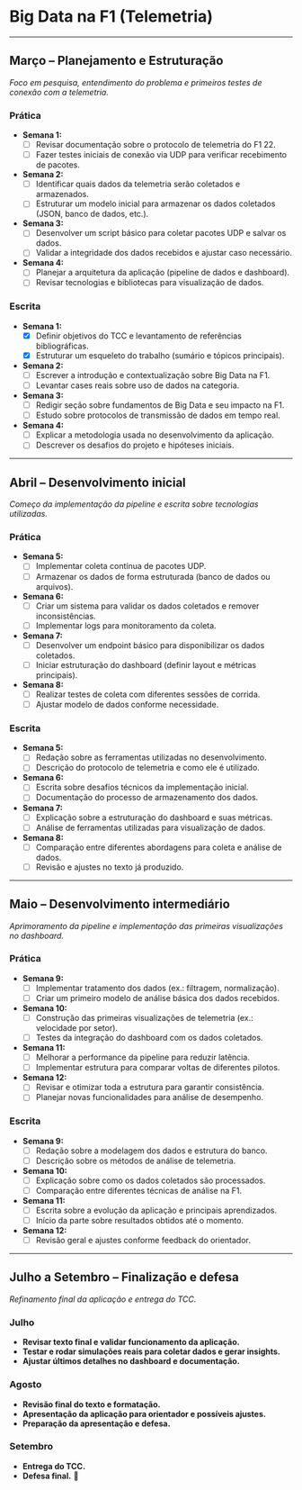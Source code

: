 # Big Data na F1 (Telemetria)

---

## **Março – Planejamento e Estruturação**
*Foco em pesquisa, entendimento do problema e primeiros testes de conexão com a telemetria.*

### **Prática**  
- **Semana 1:**  
    - [ ] Revisar documentação sobre o protocolo de telemetria do F1 22.  
    - [ ] Fazer testes iniciais de conexão via UDP para verificar recebimento de pacotes.  
- **Semana 2:**  
    - [ ] Identificar quais dados da telemetria serão coletados e armazenados.  
    - [ ] Estruturar um modelo inicial para armazenar os dados coletados (JSON, banco de dados, etc.).  
- **Semana 3:**  
    - [ ] Desenvolver um script básico para coletar pacotes UDP e salvar os dados.  
    - [ ] Validar a integridade dos dados recebidos e ajustar caso necessário.  
- **Semana 4:**  
    - [ ] Planejar a arquitetura da aplicação (pipeline de dados e dashboard).  
    - [ ] Revisar tecnologias e bibliotecas para visualização de dados.  

### **Escrita**  
- **Semana 1:**  
    - [x] Definir objetivos do TCC e levantamento de referências bibliográficas.  
    - [x] Estruturar um esqueleto do trabalho (sumário e tópicos principais).  
- **Semana 2:**  
    - [ ] Escrever a introdução e contextualização sobre Big Data na F1.  
    - [ ] Levantar cases reais sobre uso de dados na categoria.  
- **Semana 3:**  
    - [ ] Redigir seção sobre fundamentos de Big Data e seu impacto na F1.  
    - [ ] Estudo sobre protocolos de transmissão de dados em tempo real.  
- **Semana 4:**  
    - [ ] Explicar a metodologia usada no desenvolvimento da aplicação.  
    - [ ] Descrever os desafios do projeto e hipóteses iniciais.  

---

## **Abril – Desenvolvimento inicial**  
*Começo da implementação da pipeline e escrita sobre tecnologias utilizadas.*  

### **Prática**  
- **Semana 5:**  
    - [ ] Implementar coleta contínua de pacotes UDP.  
    - [ ] Armazenar os dados de forma estruturada (banco de dados ou arquivos).  
- **Semana 6:**  
    - [ ] Criar um sistema para validar os dados coletados e remover inconsistências.  
    - [ ] Implementar logs para monitoramento da coleta.  
- **Semana 7:**  
    - [ ] Desenvolver um endpoint básico para disponibilizar os dados coletados.  
    - [ ] Iniciar estruturação do dashboard (definir layout e métricas principais).  
- **Semana 8:**  
    - [ ] Realizar testes de coleta com diferentes sessões de corrida.  
    - [ ] Ajustar modelo de dados conforme necessidade.  

### **Escrita**  
- **Semana 5:**  
    - [ ] Redação sobre as ferramentas utilizadas no desenvolvimento.  
    - [ ] Descrição do protocolo de telemetria e como ele é utilizado.  
- **Semana 6:**  
    - [ ] Escrita sobre desafios técnicos da implementação inicial.  
    - [ ] Documentação do processo de armazenamento dos dados.  
- **Semana 7:**  
    - [ ] Explicação sobre a estruturação do dashboard e suas métricas.  
    - [ ] Análise de ferramentas utilizadas para visualização de dados.  
- **Semana 8:**  
    - [ ] Comparação entre diferentes abordagens para coleta e análise de dados.  
    - [ ] Revisão e ajustes no texto já produzido.  

---

## **Maio – Desenvolvimento intermediário**  
*Aprimoramento da pipeline e implementação das primeiras visualizações no dashboard.*  

### **Prática**  
- **Semana 9:**  
    - [ ] Implementar tratamento dos dados (ex.: filtragem, normalização).  
    - [ ] Criar um primeiro modelo de análise básica dos dados recebidos.  
- **Semana 10:**  
    - [ ] Construção das primeiras visualizações de telemetria (ex.: velocidade por setor).  
    - [ ] Testes da integração do dashboard com os dados coletados.  
- **Semana 11:**  
    - [ ] Melhorar a performance da pipeline para reduzir latência.  
    - [ ] Implementar estrutura para comparar voltas de diferentes pilotos.  
- **Semana 12:**  
    - [ ] Revisar e otimizar toda a estrutura para garantir consistência.  
    - [ ] Planejar novas funcionalidades para análise de desempenho.  

### **Escrita**  
- **Semana 9:**  
    - [ ] Redação sobre a modelagem dos dados e estrutura do banco.  
    - [ ] Descrição sobre os métodos de análise de telemetria.  
- **Semana 10:**  
    - [ ] Explicação sobre como os dados coletados são processados.  
    - [ ] Comparação entre diferentes técnicas de análise na F1.  
- **Semana 11:**  
    - [ ] Escrita sobre a evolução da aplicação e principais aprendizados.  
    - [ ] Início da parte sobre resultados obtidos até o momento.  
- **Semana 12:**  
    - [ ] Revisão geral e ajustes conforme feedback do orientador.  

---

## **Julho a Setembro – Finalização e defesa**  
*Refinamento final da aplicação e entrega do TCC.*  

### **Julho**  
- **Revisar texto final e validar funcionamento da aplicação.**  
- **Testar e rodar simulações reais para coletar dados e gerar insights.**  
- **Ajustar últimos detalhes no dashboard e documentação.**  

### **Agosto**  
- **Revisão final do texto e formatação.**  
- **Apresentação da aplicação para orientador e possíveis ajustes.**  
- **Preparação da apresentação e defesa.**  

### **Setembro**  
- **Entrega do TCC.**  
- **Defesa final.** 🚀
